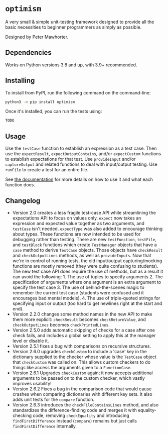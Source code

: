 # `optimism`

A very small & simple unit-testing framework designed to provide all the
basic necessities to beginner programmers as simply as possible.

Designed by Peter Mawhorter.


## Dependencies

Works on Python versions 3.8 and up, with 3.9+ recommended.


## Installing

To install from PyPI, run the following command on the command-line:

```sh
python3 -m pip install optimism
```

Once it's installed, you can run the tests using:

```sh
TODO
```

## Usage

Use the `testCase` function to establish an expression as a test case.
Then use the `expectResult`, `expectOutputContains`, and/or
`expectCustom` functions to establish expectations for that test. Use
`provideInput` and/or `captureOutput` and related functions to deal with
input/output testing. Use `runFile` to create a test for an entire file.

See [the
documentation](https://cs.wellesley.edu/~pmwh/optimism/docs/optimism)
for more details on how to use it and what each function does.

## Changelog

- Version 2.0 creates a less fragile test-case API while streamlining the
  expectations API to focus on values only. `expect` now takes an
  expression and expected value together as two arguments, and `testCase`
  isn't needed. `expectType` was also added to encourage thinking about
  types. These functions are now intended to be used for debugging rather
  than testing. There are new `testFunction`, `testFile`, and `testBlock`
  functions which create `TestManager` objects that have a `case` method
  to derive `TestCase` objects. Those objects have `checkResult` and
  `checkOutputLines` methods, as well as `provideInputs`. Now that we're
  in control of running tests, the old input/output capturing/mocking
  functions are mostly removed (they were quite confusing to students).
  The new test case API does require the use of methods, but as a result
  it can avoid the following:
      1. The use of tuples to specify arguments
      2. The specification of arguments where one argument is an extra
         argument to specify the test case
      3. The use of behind-the-scenes magic to remember the current test
         case (students were confused and it encourages bad mental
         models).
      4. The use of triple-quoted strings for specifying input or output
         (too hard to get newlines right at the start and end).
- Version 2.2.0 changes some method names in the new API to make them
  more explicit: `checkResult` becomes `checkReturnValue`, and
  `checkOutputLines` becomes `checkPrintedLines`.
- Version 2.5.0 adds automatic skipping of checks for a case after one
  check fails, and includes a global setting to apply this at the manager
  level or disable it.
- Version 2.5.1 fixes a bug with comparisons on recursive structures.
- Version 2.6.0 upgrades `checkCustom` to include a 'case' key in the
  dictionary supplied to the checker whose value is the `TestCase` object
  that `checkCustom` was called on. This allows custom checkers to do
  things like access the arguments given to a `FunctionCase`.
- Version 2.6.1 Upgrades `checkCustom` again; it now accepts additional
  arguments to be passed on to the custom checker, which vastly improves
  usability!
- Version 2.6.2 Fixes a bug in the comparison code that would cause
  crashes when comparing dictionaries with different key sets. It also
  adds unit tests for the `compare` function.
- Version 2.6.3 introduces the `checkFileContainsLines` method, and also
  standardizes the difference-finding code and merges it with
  equality-checking code, removing `checkEquality` and introducing
  `findFirstDifference` instead (`compare`) remains but just calls
  `findFirstDifference` internally.
